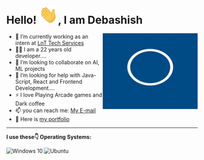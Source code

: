 # Hello! <img src="https://github.com/debasish2110/debasish2110/blob/master/wave.gif" width="50px">, I am Debashish 
<img align="right" src="https://github.com/99004351-Debashish/99004351-Debashish/blob/main/ltts%20gif.gif" height="200" width="250" height="auto" />

- 🔭 I’m currently working as an intern at [LnT Tech Services](https://www.ltts.com/)
- 👨‍💻 I am a 22 years old developer....
- 👯 I’m looking to collaborate on AI, ML projects
- 🤔 I’m looking for help with Java-Script, React and Frontend Development....
- ⚡  I love Playing Arcade games and Dark coffee
- 📫 you can reach me: [My E-mail](mailto:debashish.dash@ltts.com)
- 📙 Here is [my portfolio](https://debashishdash.herokuapp.com/)

-----

**I use these👇 Operating Systems:**

<img alt="Windows 10" src="https://img.shields.io/badge/Windows-0078D6?style=for-the-badge&logo=windows&logoColor=white" /> <img alt="Ubuntu" src="https://img.shields.io/badge/Ubuntu-E95420?style=for-the-badge&logo=ubuntu&logoColor=white" />
<!--
**99004351-Debashish/99004351-Debashish** is a ✨ _special_ ✨ repository because its `README.md` (this file) appears on your GitHub profile.

Here are some ideas to get you started:

- 🔭 I’m currently working on ...
- 🌱 I’m currently learning ...
- 👯 I’m looking to collaborate on ...
- 🤔 I’m looking for help with ...
- 💬 Ask me about ...
- 📫 How to reach me: ...
- 😄 Pronouns: ...
- ⚡ Fun fact: ...
-->
